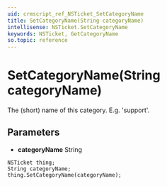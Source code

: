 ```yaml
---
uid: crmscript_ref_NSTicket_SetCategoryName
title: SetCategoryName(String categoryName)
intellisense: NSTicket.SetCategoryName
keywords: NSTicket, GetCategoryName
so.topic: reference
---
```


# SetCategoryName(String categoryName)

The (short) name of this category. E.g. &apos;support&apos;.

## Parameters

* **categoryName** String

```crmscript
NSTicket thing;
String categoryName;
thing.SetCategoryName(categoryName);
```

